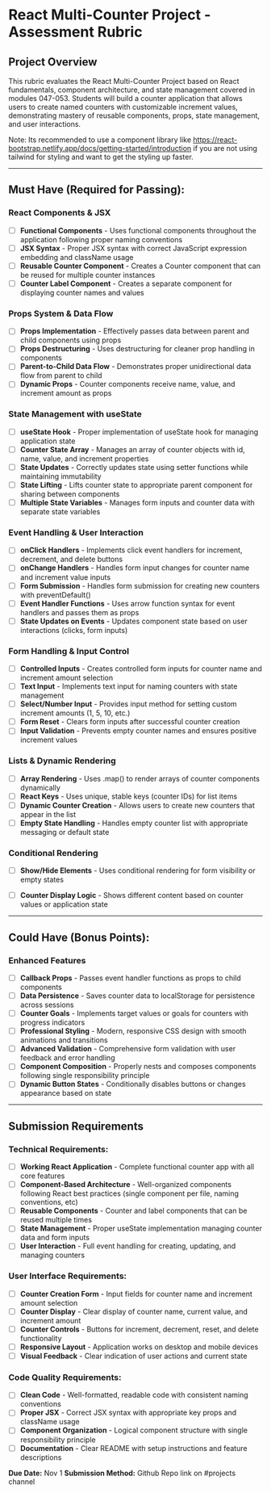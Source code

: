 # React Multi-Counter Project - Assessment Rubric

## Project Overview

This rubric evaluates the React Multi-Counter Project based on React fundamentals, component architecture, and state management covered in modules 047-053. Students will build a counter application that allows users to create named counters with customizable increment values, demonstrating mastery of reusable components, props, state management, and user interactions.

Note: Its recommended to use a component library like https://react-bootstrap.netlify.app/docs/getting-started/introduction if you are not using tailwind for styling and want to get the styling up faster.

---

## **Must Have (Required for Passing):**

### **React Components & JSX**

- [ ] **Functional Components** - Uses functional components throughout the application following proper naming conventions
- [ ] **JSX Syntax** - Proper JSX syntax with correct JavaScript expression embedding and className usage
- [ ] **Reusable Counter Component** - Creates a Counter component that can be reused for multiple counter instances
- [ ] **Counter Label Component** - Creates a separate component for displaying counter names and values

### **Props System & Data Flow**

- [ ] **Props Implementation** - Effectively passes data between parent and child components using props
- [ ] **Props Destructuring** - Uses destructuring for cleaner prop handling in components
- [ ] **Parent-to-Child Data Flow** - Demonstrates proper unidirectional data flow from parent to child
- [ ] **Dynamic Props** - Counter components receive name, value, and increment amount as props

### **State Management with useState**

- [ ] **useState Hook** - Proper implementation of useState hook for managing application state
- [ ] **Counter State Array** - Manages an array of counter objects with id, name, value, and increment properties
- [ ] **State Updates** - Correctly updates state using setter functions while maintaining immutability
- [ ] **State Lifting** - Lifts counter state to appropriate parent component for sharing between components
- [ ] **Multiple State Variables** - Manages form inputs and counter data with separate state variables

### **Event Handling & User Interaction**

- [ ] **onClick Handlers** - Implements click event handlers for increment, decrement, and delete buttons
- [ ] **onChange Handlers** - Handles form input changes for counter name and increment value inputs
- [ ] **Form Submission** - Handles form submission for creating new counters with preventDefault()
- [ ] **Event Handler Functions** - Uses arrow function syntax for event handlers and passes them as props
- [ ] **State Updates on Events** - Updates component state based on user interactions (clicks, form inputs)

### **Form Handling & Input Control**

- [ ] **Controlled Inputs** - Creates controlled form inputs for counter name and increment amount selection
- [ ] **Text Input** - Implements text input for naming counters with state management
- [ ] **Select/Number Input** - Provides input method for setting custom increment amounts (1, 5, 10, etc.)
- [ ] **Form Reset** - Clears form inputs after successful counter creation
- [ ] **Input Validation** - Prevents empty counter names and ensures positive increment values

### **Lists & Dynamic Rendering**

- [ ] **Array Rendering** - Uses .map() to render arrays of counter components dynamically
- [ ] **React Keys** - Uses unique, stable keys (counter IDs) for list items
- [ ] **Dynamic Counter Creation** - Allows users to create new counters that appear in the list
- [ ] **Empty State Handling** - Handles empty counter list with appropriate messaging or default state

### **Conditional Rendering**

- [ ] **Show/Hide Elements** - Uses conditional rendering for form visibility or empty states

- [ ] **Counter Display Logic** - Shows different content based on counter values or application state

---

## **Could Have (Bonus Points):**

### **Enhanced Features**

- [ ] **Callback Props** - Passes event handler functions as props to child components
- [ ] **Data Persistence** - Saves counter data to localStorage for persistence across sessions
- [ ] **Counter Goals** - Implements target values or goals for counters with progress indicators
- [ ] **Professional Styling** - Modern, responsive CSS design with smooth animations and transitions
- [ ] **Advanced Validation** - Comprehensive form validation with user feedback and error handling
- [ ] **Component Composition** - Properly nests and composes components following single responsibility principle
- [ ] **Dynamic Button States** - Conditionally disables buttons or changes appearance based on state

---

## Submission Requirements

### **Technical Requirements:**

- [ ] **Working React Application** - Complete functional counter app with all core features
- [ ] **Component-Based Architecture** - Well-organized components following React best practices (single component per file, naming conventions, etc)
- [ ] **Reusable Components** - Counter and label components that can be reused multiple times
- [ ] **State Management** - Proper useState implementation managing counter data and form inputs
- [ ] **User Interaction** - Full event handling for creating, updating, and managing counters

### **User Interface Requirements:**

- [ ] **Counter Creation Form** - Input fields for counter name and increment amount selection
- [ ] **Counter Display** - Clear display of counter name, current value, and increment amount
- [ ] **Counter Controls** - Buttons for increment, decrement, reset, and delete functionality
- [ ] **Responsive Layout** - Application works on desktop and mobile devices
- [ ] **Visual Feedback** - Clear indication of user actions and current state

### **Code Quality Requirements:**

- [ ] **Clean Code** - Well-formatted, readable code with consistent naming conventions
- [ ] **Proper JSX** - Correct JSX syntax with appropriate key props and className usage
- [ ] **Component Organization** - Logical component structure with single responsibility principle
- [ ] **Documentation** - Clear README with setup instructions and feature descriptions

**Due Date:** Nov 1
**Submission Method:** Github Repo link on #projects channel
